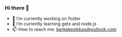 ### Hi there 👋




- 🔭 I’m currently working on flutter
- 🌱 I’m currently learning getx and node.js
- 📫 How to reach me: berkekesikbas@outlook.com
